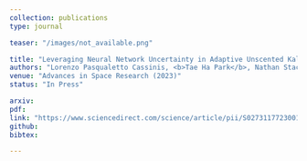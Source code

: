 ```yaml
---
collection: publications
type: journal

teaser: "/images/not_available.png"

title: "Leveraging Neural Network Uncertainty in Adaptive Unscented Kalman Filter for Spacecraft Pose Estimation"
authors: "Lorenzo Pasqualetto Cassinis, <b>Tae Ha Park</b>, Nathan Stacey, Simone D’Amico, Alessandra Menicucci, Eberhard Gill, Ingo Ahrns, Manuel Sanchez-Gestido"
venue: "Advances in Space Research (2023)"
status: "In Press"

arxiv:
pdf:
link: "https://www.sciencedirect.com/science/article/pii/S0273117723001400"
github:
bibtex:

---
```

